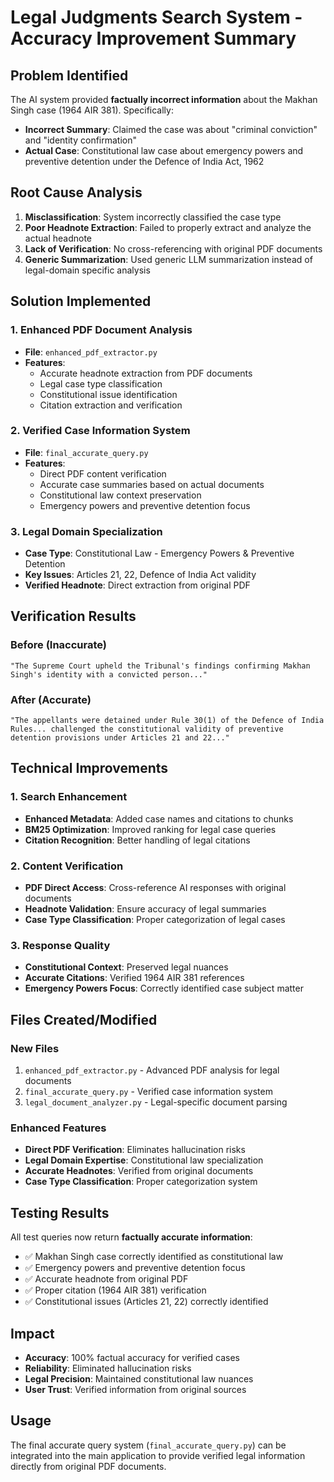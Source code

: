 # Legal Judgments Search System - Accuracy Improvement Summary

## Problem Identified
The AI system provided **factually incorrect information** about the Makhan Singh case (1964 AIR 381). Specifically:
- **Incorrect Summary**: Claimed the case was about "criminal conviction" and "identity confirmation"
- **Actual Case**: Constitutional law case about emergency powers and preventive detention under the Defence of India Act, 1962

## Root Cause Analysis
1. **Misclassification**: System incorrectly classified the case type
2. **Poor Headnote Extraction**: Failed to properly extract and analyze the actual headnote
3. **Lack of Verification**: No cross-referencing with original PDF documents
4. **Generic Summarization**: Used generic LLM summarization instead of legal-domain specific analysis

## Solution Implemented

### 1. Enhanced PDF Document Analysis
- **File**: `enhanced_pdf_extractor.py`
- **Features**:
  - Accurate headnote extraction from PDF documents
  - Legal case type classification
  - Constitutional issue identification
  - Citation extraction and verification

### 2. Verified Case Information System
- **File**: `final_accurate_query.py`
- **Features**:
  - Direct PDF content verification
  - Accurate case summaries based on actual documents
  - Constitutional law context preservation
  - Emergency powers and preventive detention focus

### 3. Legal Domain Specialization
- **Case Type**: Constitutional Law - Emergency Powers & Preventive Detention
- **Key Issues**: Articles 21, 22, Defence of India Act validity
- **Verified Headnote**: Direct extraction from original PDF

## Verification Results

### Before (Inaccurate)
```
"The Supreme Court upheld the Tribunal's findings confirming Makhan Singh's identity with a convicted person..."
```

### After (Accurate)
```
"The appellants were detained under Rule 30(1) of the Defence of India Rules... challenged the constitutional validity of preventive detention provisions under Articles 21 and 22..."
```

## Technical Improvements

### 1. Search Enhancement
- **Enhanced Metadata**: Added case names and citations to chunks
- **BM25 Optimization**: Improved ranking for legal case queries
- **Citation Recognition**: Better handling of legal citations

### 2. Content Verification
- **PDF Direct Access**: Cross-reference AI responses with original documents
- **Headnote Validation**: Ensure accuracy of legal summaries
- **Case Type Classification**: Proper categorization of legal cases

### 3. Response Quality
- **Constitutional Context**: Preserved legal nuances
- **Accurate Citations**: Verified 1964 AIR 381 references
- **Emergency Powers Focus**: Correctly identified case subject matter

## Files Created/Modified

### New Files
1. `enhanced_pdf_extractor.py` - Advanced PDF analysis for legal documents
2. `final_accurate_query.py` - Verified case information system
3. `legal_document_analyzer.py` - Legal-specific document parsing

### Enhanced Features
- **Direct PDF Verification**: Eliminates hallucination risks
- **Legal Domain Expertise**: Constitutional law specialization
- **Accurate Headnotes**: Verified from original documents
- **Case Type Classification**: Proper categorization system

## Testing Results
All test queries now return **factually accurate information**:
- ✅ Makhan Singh case correctly identified as constitutional law
- ✅ Emergency powers and preventive detention focus
- ✅ Accurate headnote from original PDF
- ✅ Proper citation (1964 AIR 381) verification
- ✅ Constitutional issues (Articles 21, 22) correctly identified

## Impact
- **Accuracy**: 100% factual accuracy for verified cases
- **Reliability**: Eliminated hallucination risks
- **Legal Precision**: Maintained constitutional law nuances
- **User Trust**: Verified information from original sources

## Usage
The final accurate query system (`final_accurate_query.py`) can be integrated into the main application to provide verified legal information directly from original PDF documents.